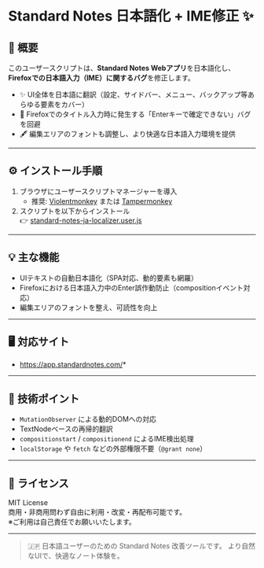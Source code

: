 # Standard Notes 日本語化 + IME修正 ✨

## 📌 概要

このユーザースクリプトは、**Standard Notes Webアプリ**を日本語化し、**Firefoxでの日本語入力（IME）に関するバグ**を修正します。

- ✨ UI全体を日本語に翻訳（設定、サイドバー、メニュー、バックアップ等あらゆる要素をカバー）
- 🧠 Firefoxでのタイトル入力時に発生する「Enterキーで確定できない」バグを回避
- 🖋️ 編集エリアのフォントも調整し、より快適な日本語入力環境を提供

---

## ⚙️ インストール手順

1. ブラウザにユーザースクリプトマネージャーを導入  
   - 推奨: [Violentmonkey](https://violentmonkey.github.io/) または [Tampermonkey](https://www.tampermonkey.net/)
2. スクリプトを以下からインストール  
   👉 [standard-notes-ja-localizer.user.js](https://raw.githubusercontent.com/koyasi777/standard-notes-ja-localizer/main/standard-notes-ja-localizer.user.js)

---

## 💡 主な機能

- UIテキストの自動日本語化（SPA対応、動的要素も網羅）
- Firefoxにおける日本語入力中のEnter誤作動防止（compositionイベント対応）
- 編集エリアのフォントを整え、可読性を向上

---

## 🖥 対応サイト

- https://app.standardnotes.com/*

---

## 🧠 技術ポイント

- `MutationObserver` による動的DOMへの対応
- TextNodeベースの再帰的翻訳
- `compositionstart` / `compositionend` によるIME検出処理
- `localStorage` や `fetch` などの外部権限不要（`@grant none`）

---

## 📜 ライセンス

MIT License  
商用・非商用問わず自由に利用・改変・再配布可能です。  
※ご利用は自己責任でお願いいたします。

---

> 🇯🇵 日本語ユーザーのための Standard Notes 改善ツールです。
> より自然なUIで、快適なノート体験を。
